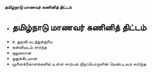 **தமிழ்நாடு மாணவர் கணினித் திட்டம்**
- # தமிழ்நாடு மாணவர் கணினித் திட்டம்
- a. துறவி மடத்துக்குரிய
- கன்னிமடம் சார்ந்த
- குறுகலான
- ஒதுக்கிடமான
- மூளைக்கோளங்களில் உள்ள சாம்பல் நிறப்பொருளின் மென்படலம் சார்ந்த.

